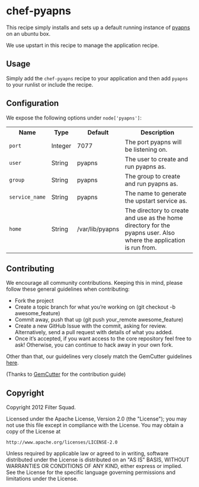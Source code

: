 # chef-pyapns

This recipe simply installs and sets up a default running instance of [pyapns]() on
an ubuntu box.

We use upstart in this recipe to manage the application recipe.

## Usage

Simply add the `chef-pyapns` recipe to your application and then add `pyapns` to your runlist or include the recipe.

## Configuration

We expose the following options under `node['pyapns']`:

<table>
  <tr>
    <th>Name</th>
    <th>Type</th>
    <th>Default</th>
    <th>Description</th>
  </tr>
  <tr>
    <td><code>port</code></td>
    <td>Integer</td>
    <td>7077</td>
    <td>The port pyapns will be listening on.</td>
  </tr>
  <tr>
    <td><code>user</code></td>
    <td>String</td>
    <td>pyapns</td>
    <td>The user to create and run pyapns as.</td>
  </tr>
  <tr>
    <td><code>group</code></td>
    <td>String</td>
    <td>pyapns</td>
    <td>The group to create and run pyapns as.</td>
  </tr>
  <tr>
    <td><code>service_name</code></td>
    <td>String</td>
    <td>pyapns</td>
    <td>The name to generate the upstart service as.</td>
  </tr>
  <tr>
    <td><code>home</code></td>
    <td>String</td>
    <td>/var/lib/pyapns</td>
    <td>The directory to create and use as the home directory for the pyapns user. Also where the application is run from.</td>
  </tr>
</table>

## Contributing

We encourage all community contributions. Keeping this in mind, please follow these general guidelines when contributing:

* Fork the project
* Create a topic branch for what you’re working on (git checkout -b awesome_feature)
* Commit away, push that up (git push your\_remote awesome\_feature)
* Create a new GitHub Issue with the commit, asking for review. Alternatively, send a pull request with details of what you added.
* Once it’s accepted, if you want access to the core repository feel free to ask! Otherwise, you can continue to hack away in your own fork.

Other than that, our guidelines very closely match the GemCutter guidelines [here](http://wiki.github.com/qrush/gemcutter/contribution-guidelines).

(Thanks to [GemCutter](http://wiki.github.com/qrush/gemcutter/) for the contribution guide)

## Copyright

Copyright 2012 Filter Squad.

Licensed under the Apache License, Version 2.0 (the "License");
you may not use this file except in compliance with the License.
You may obtain a copy of the License at

    http://www.apache.org/licenses/LICENSE-2.0

Unless required by applicable law or agreed to in writing, software
distributed under the License is distributed on an "AS IS" BASIS,
WITHOUT WARRANTIES OR CONDITIONS OF ANY KIND, either express or implied.
See the License for the specific language governing permissions and
limitations under the License.
